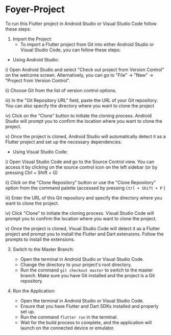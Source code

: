 # Foyer-Project
To run this Flutter project in Android Studio or Visual Studio Code follow these steps:

1. Import the Project:
   - To import a Flutter project from Git into either Android Studio or Visual Studio Code, you can follow these steps:

 - Using Android Studio:
   
i) Open Android Studio and select "Check out project from Version Control" on the welcome screen. Alternatively, you can go to "File" -> "New" -> "Project from Version Control".

ii) Choose Git from the list of version control options.

iii) In the "Git Repository URL" field, paste the URL of your Git repository. You can also specify the directory where you want to clone the project

iv) Click on the "Clone" button to initiate the cloning process. Android Studio will prompt you to confirm the location where you want to clone the project.

v) Once the project is cloned, Android Studio will automatically detect it as a Flutter project and set up the necessary dependencies.

- Using Visual Studio Code:
  
i)  Open Visual Studio Code and go to the Source Control view. You can access it by clicking on the source control icon on the left sidebar (or by pressing Ctrl + Shift + G) 

ii)  Click on the "Clone Repository" button or use the "Clone Repository" option from the command palette (accessed by pressing `Ctrl + Shift + P` )

iii)  Enter the URL of this Git repository and specify the directory where you want to clone the project.

iv)  Click "Clone" to initiate the cloning process. Visual Studio Code will prompt you to confirm the location where you want to clone the project.

 v) Once the project is cloned, Visual Studio Code will detect it as a Flutter project and prompt you to install the Flutter and Dart extensions. Follow the prompts to install the extensions.

3. Switch to the Master Branch:
   - Open the terminal in Android Studio or Visual Studio Code.
   - Change the directory to your project's root directory.
   - Run the command `git checkout master` to switch to the master branch. Make sure you have Git installed and the project is a Git repository.

4. Run the Application:
   - Open the terminal in Android Studio or Visual Studio Code.
   - Ensure that you have Flutter and Dart SDKs installed and properly set up.
   - Run the command `flutter run` in the terminal.
   - Wait for the build process to complete, and the application will launch on the connected device or emulator.
